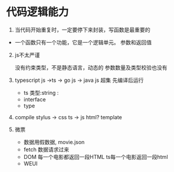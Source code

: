 # 代码逻辑能力

1. 当代码开始重复时，一定要停下来封装，写函数是最重要的

- 一个函数只有一个功能，它是一个逻辑单元。
    参数和返回值

2. js不太严谨

    没有约束类型，不是静态语言，动态的
    参数数量及类型校验也没有

3. typescript
    js ->ts -> go
    js -> java
    js 超集
    先编译后运行
    - ts 类型:string :
    - interface
    - type

4. compile
    stylus -> css
    ts -> js
    html? template

5. 微票
    - 数据用假数据, movie.json
    - fetch 数据请求过来
    - DOM 每一个电影都返回一段HTML
        ts每一个电影返回一段html
    - WEUI
